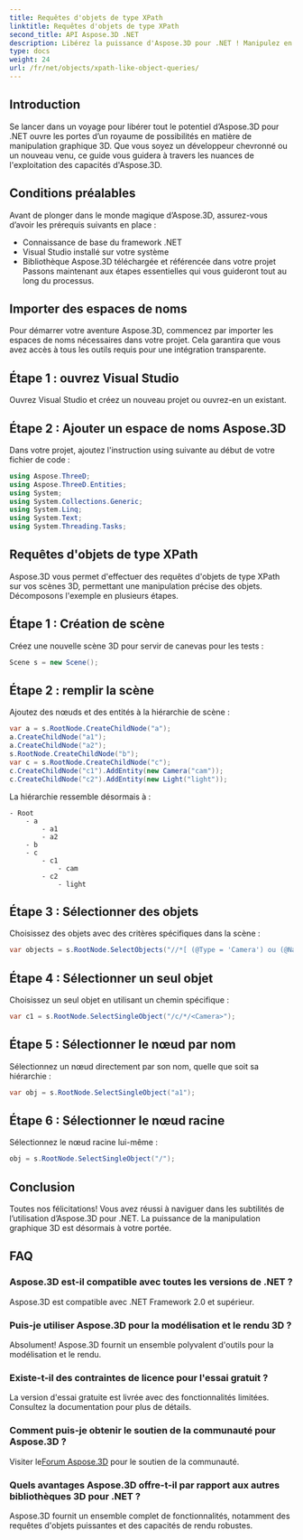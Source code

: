 ```yaml
---
title: Requêtes d'objets de type XPath
linktitle: Requêtes d'objets de type XPath
second_title: API Aspose.3D .NET
description: Libérez la puissance d'Aspose.3D pour .NET ! Manipulez en toute transparence des graphiques 3D avec des requêtes de type XPath. Téléchargez-le maintenant pour une expérience qui change la donne.
type: docs
weight: 24
url: /fr/net/objects/xpath-like-object-queries/
---
```

## Introduction
Se lancer dans un voyage pour libérer tout le potentiel d’Aspose.3D pour .NET ouvre les portes d’un royaume de possibilités en matière de manipulation graphique 3D. Que vous soyez un développeur chevronné ou un nouveau venu, ce guide vous guidera à travers les nuances de l'exploitation des capacités d'Aspose.3D.
## Conditions préalables
Avant de plonger dans le monde magique d’Aspose.3D, assurez-vous d’avoir les prérequis suivants en place :
- Connaissance de base du framework .NET
- Visual Studio installé sur votre système
- Bibliothèque Aspose.3D téléchargée et référencée dans votre projet
Passons maintenant aux étapes essentielles qui vous guideront tout au long du processus.
## Importer des espaces de noms
Pour démarrer votre aventure Aspose.3D, commencez par importer les espaces de noms nécessaires dans votre projet. Cela garantira que vous avez accès à tous les outils requis pour une intégration transparente.
## Étape 1 : ouvrez Visual Studio
Ouvrez Visual Studio et créez un nouveau projet ou ouvrez-en un existant.
## Étape 2 : Ajouter un espace de noms Aspose.3D
Dans votre projet, ajoutez l'instruction using suivante au début de votre fichier de code :
```csharp
using Aspose.ThreeD;
using Aspose.ThreeD.Entities;
using System;
using System.Collections.Generic;
using System.Linq;
using System.Text;
using System.Threading.Tasks;
```
## Requêtes d'objets de type XPath
Aspose.3D vous permet d'effectuer des requêtes d'objets de type XPath sur vos scènes 3D, permettant une manipulation précise des objets. Décomposons l'exemple en plusieurs étapes.
## Étape 1 : Création de scène
Créez une nouvelle scène 3D pour servir de canevas pour les tests :
```csharp
Scene s = new Scene();
```
## Étape 2 : remplir la scène
Ajoutez des nœuds et des entités à la hiérarchie de scène :
```csharp
var a = s.RootNode.CreateChildNode("a");
a.CreateChildNode("a1");
a.CreateChildNode("a2");
s.RootNode.CreateChildNode("b");
var c = s.RootNode.CreateChildNode("c");
c.CreateChildNode("c1").AddEntity(new Camera("cam"));
c.CreateChildNode("c2").AddEntity(new Light("light"));
```
La hiérarchie ressemble désormais à :
```
- Root
    - a
        - a1
        - a2
    - b
    - c
        - c1
            - cam
        - c2
            - light
```
## Étape 3 : Sélectionner des objets
Choisissez des objets avec des critères spécifiques dans la scène :
```csharp
var objects = s.RootNode.SelectObjects("//*[ (@Type = 'Camera') ou (@Name = 'light')]");
```
## Étape 4 : Sélectionner un seul objet
Choisissez un seul objet en utilisant un chemin spécifique :
```csharp
var c1 = s.RootNode.SelectSingleObject("/c/*/<Camera>");
```
## Étape 5 : Sélectionner le nœud par nom
Sélectionnez un nœud directement par son nom, quelle que soit sa hiérarchie :
```csharp
var obj = s.RootNode.SelectSingleObject("a1");
```
## Étape 6 : Sélectionner le nœud racine
Sélectionnez le nœud racine lui-même :
```csharp
obj = s.RootNode.SelectSingleObject("/");
```
## Conclusion
Toutes nos félicitations! Vous avez réussi à naviguer dans les subtilités de l’utilisation d’Aspose.3D pour .NET. La puissance de la manipulation graphique 3D est désormais à votre portée.
## FAQ
### Aspose.3D est-il compatible avec toutes les versions de .NET ?
Aspose.3D est compatible avec .NET Framework 2.0 et supérieur.
### Puis-je utiliser Aspose.3D pour la modélisation et le rendu 3D ?
Absolument! Aspose.3D fournit un ensemble polyvalent d'outils pour la modélisation et le rendu.
### Existe-t-il des contraintes de licence pour l'essai gratuit ?
La version d'essai gratuite est livrée avec des fonctionnalités limitées. Consultez la documentation pour plus de détails.
### Comment puis-je obtenir le soutien de la communauté pour Aspose.3D ?
 Visiter le[Forum Aspose.3D](https://forum.aspose.com/c/3d/18) pour le soutien de la communauté.
### Quels avantages Aspose.3D offre-t-il par rapport aux autres bibliothèques 3D pour .NET ?
Aspose.3D fournit un ensemble complet de fonctionnalités, notamment des requêtes d'objets puissantes et des capacités de rendu robustes.